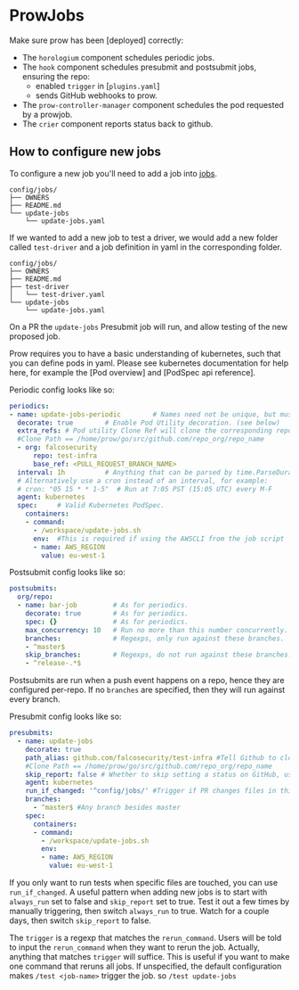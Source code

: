 # ProwJobs

Make sure prow has been [deployed] correctly:

* The `horologium` component schedules periodic jobs.
* The `hook` component schedules presubmit and postsubmit jobs, ensuring the repo:
  - enabled `trigger` in [`plugins.yaml`]
  - sends GitHub webhooks to prow.
* The `prow-controller-manager` component schedules the pod requested by a prowjob.
* The `crier` component reports status back to github.

## How to configure new jobs

To configure a new job you'll need to add a job into [jobs](/config/jobs).

```
config/jobs/
├── OWNERS
├── README.md
└── update-jobs
    └── update-jobs.yaml
```
If we wanted to add a new job to test a driver, we would add a new folder called `test-driver` and a job definition in yaml in the corresponding folder.

```
config/jobs/
├── OWNERS
├── README.md
├── test-driver
│   └── test-driver.yaml
└── update-jobs
    └── update-jobs.yaml
```

On a PR the `update-jobs` Presubmit job will run, and allow testing of the new proposed job.


Prow requires you to have a basic understanding of kubernetes, such
that you can define pods in yaml.  Please see kubernetes documentation
for help here, for example the [Pod overview] and [PodSpec api
reference].

Periodic config looks like so:

```yaml
periodics:
- name: update-jobs-periodic        # Names need not be unique, but must match the regex ^[A-Za-z0-9-._]+$
  decorate: true        # Enable Pod Utility decoration. (see below)
  extra_refs: # Pod utility Clone Ref will clone the corresponding repository into the workspace before the test using an init container.
  #Clone Path == /home/prow/go/src/github.com/repo_org/repo_name
  - org: falcosecurity
      repo: test-infra
      base_ref: <PULL_REQUEST_BRANCH_NAME>
  interval: 1h          # Anything that can be parsed by time.ParseDuration.
  # Alternatively use a cron instead of an interval, for example:
  # cron: "05 15 * * 1-5"  # Run at 7:05 PST (15:05 UTC) every M-F
  agent: kubernetes
  spec:     # Valid Kubernetes PodSpec.
    containers:
    - command:
      - /workspace/update-jobs.sh
      env:  #This is required if using the AWSCLI from the job script
      - name: AWS_REGION
        value: eu-west-1            
```

Postsubmit config looks like so:

```yaml
postsubmits:
  org/repo:
  - name: bar-job         # As for periodics.
    decorate: true        # As for periodics.
    spec: {}              # As for periodics.
    max_concurrency: 10   # Run no more than this number concurrently.
    branches:             # Regexps, only run against these branches.
    - ^master$
    skip_branches:        # Regexps, do not run against these branches.
    - ^release-.*$
```

Postsubmits are run when a push event happens on a repo, hence they are
configured per-repo. If no `branches` are specified, then they will run against
every branch.

Presubmit config looks like so:

```yaml
presubmits:
  - name: update-jobs
    decorate: true
    path_alias: github.com/falcosecurity/test-infra #Tell Github to clone this repo 
    #Clone Path == /home/prow/go/src/github.com/repo_org/repo_name
    skip_report: false # Whether to skip setting a status on GitHub, use to show success/failure in github.
    agent: kubernetes
    run_if_changed: '^config/jobs/' #Trigger if PR changes files in this path
    branches: 
      - ^master$ #Any branch besides master
    spec:
      containers:
      - command:
        - /workspace/update-jobs.sh
        env:
        - name: AWS_REGION
          value: eu-west-1 
```

If you only want to run tests when specific files are touched, you can use
`run_if_changed`. A useful pattern when adding new jobs is to start with
`always_run` set to false and `skip_report` set to true. Test it out a few
times by manually triggering, then switch `always_run` to true. Watch for a
couple days, then switch `skip_report` to false.

The `trigger` is a regexp that matches the `rerun_command`. Users will be told
to input the `rerun_command` when they want to rerun the job. Actually, anything
that matches `trigger` will suffice. This is useful if you want to make one
command that reruns all jobs. If unspecified, the default configuration makes
`/test <job-name>` trigger the job. so `/test update-jobs`
